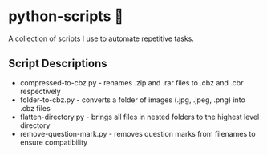 # python-scripts 🐍
A collection of scripts I use to automate repetitive tasks.
## Script Descriptions

- compressed-to-cbz.py - renames .zip and .rar files to .cbz and .cbr respectively
- folder-to-cbz.py - converts a folder of images (.jpg, .jpeg, .png) into .cbz files
- flatten-directory.py - brings all files in nested folders to the highest level directory
- remove-question-mark.py - removes question marks from filenames to ensure compatibility
